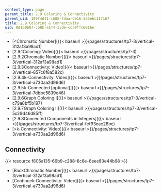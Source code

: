 ```yaml
---
content_type: page
parent_title: 2.9 Coloring & Connectivity
parent_uid: 109f4d41-cb88-fdaa-de16-336e6c117167
title: 2.9 Coloring & Connectivity
uid: 8d160b87-cb8b-a144-35de-cca9ffc6016e
---
```


*   [<Chromatic Number]({{< baseurl >}}/pages/structures/tp7-3/vertical-312af3a98ad1)
*   [2.9.1Coloring: Video]({{< baseurl >}}/pages/structures/tp7-3)
*   [2.9.2Chromatic Number]({{< baseurl >}}/pages/structures/tp7-3/vertical-312af3a98ad1)
*   [2.9.3Connectivity: Video]({{< baseurl >}}/pages/structures/tp7-3/vertical-857c6f8a582c)
*   [2.9.4k-Connectivity: Video]({{< baseurl >}}/pages/structures/tp7-3/vertical-a730aa2d96d6)
*   [2.9.5k-Connected \[optional\]]({{< baseurl >}}/pages/structures/tp7-3/vertical-7dbbc5839c46)
*   [2.9.6Graph Coloring I]({{< baseurl >}}/pages/structures/tp7-3/vertical-c79a8bf5b197)
*   [2.9.7Graph Coloring II]({{< baseurl >}}/pages/structures/tp7-3/vertical-5c29d46d85ff)
*   [2.9.8Connected Components in Integers]({{< baseurl >}}/pages/structures/tp7-3/vertical-fef93eac28bc)
*   [\>k-Connectivity: Video]({{< baseurl >}}/pages/structures/tp7-3/vertical-a730aa2d96d6)

Connectivity
------------

{{< resource f805a135-66b9-c288-8c6e-6eee83e44b68 >}}

*   [BackChromatic Number]({{< baseurl >}}/pages/structures/tp7-3/vertical-312af3a98ad1)
*   [Continuek-Connectivity: Video]({{< baseurl >}}/pages/structures/tp7-3/vertical-a730aa2d96d6)